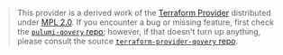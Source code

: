 > This provider is a derived work of the [Terraform Provider](https://github.com/qovery/terraform-provider-qovery)
> distributed under [MPL 2.0](https://www.mozilla.org/en-US/MPL/2.0/). If you encounter a bug or missing feature,
> first check the [`pulumi-qovery` repo](https://github.com/pulumiverse/pulumi-qovery/issues); however, if that doesn't turn up anything,
> please consult the source [`terraform-provider-qovery` repo](https://github.com/qovery/terraform-provider-qovery/issues).
